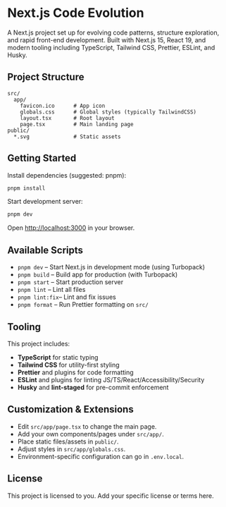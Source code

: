 # Next.js Code Evolution

A Next.js project set up for evolving code patterns, structure exploration, and rapid front-end development. Built with Next.js 15, React 19, and modern tooling including TypeScript, Tailwind CSS, Prettier, ESLint, and Husky.

## Project Structure

```
src/
  app/
    favicon.ico      # App icon
    globals.css      # Global styles (typically TailwindCSS)
    layout.tsx       # Root layout
    page.tsx         # Main landing page
public/
  *.svg              # Static assets
```

## Getting Started

Install dependencies (suggested: pnpm):

```bash
pnpm install
```

Start development server:

```bash
pnpm dev
```

Open [http://localhost:3000](http://localhost:3000) in your browser.

## Available Scripts

- `pnpm dev`     – Start Next.js in development mode (using Turbopack)
- `pnpm build`   – Build app for production (with Turbopack)
- `pnpm start`   – Start production server
- `pnpm lint`    – Lint all files
- `pnpm lint:fix`– Lint and fix issues
- `pnpm format`  – Run Prettier formatting on `src/`

## Tooling

This project includes:
- **TypeScript** for static typing
- **Tailwind CSS** for utility-first styling
- **Prettier** and plugins for code formatting
- **ESLint** and plugins for linting JS/TS/React/Accessibility/Security
- **Husky** and **lint-staged** for pre-commit enforcement

## Customization & Extensions
- Edit `src/app/page.tsx` to change the main page.
- Add your own components/pages under `src/app/`.
- Place static files/assets in `public/`.
- Adjust styles in `src/app/globals.css`.
- Environment-specific configuration can go in `.env.local`.

## License

This project is licensed to you. Add your specific license or terms here.
